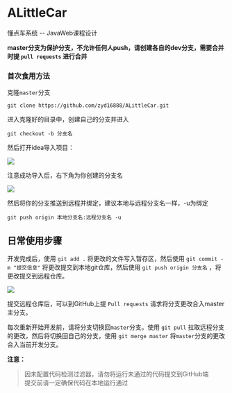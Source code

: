 # ALittleCar
懂点车系统 -- JavaWeb课程设计


**master分支为保护分支，不允许任何人push，请创建各自的dev分支，需要合并时提 `pull requests` 进行合并**

### 首次食用方法

克隆`master`分支

```
git clone https://github.com/zyd16888/ALittleCar.git
```

进入克隆好的目录中，创建自己的分支并进入

```
git checkout -b 分支名
```

然后打开idea导入项目：

![](https://data.singlelovely.cn/images/20190613145228.png)

注意成功导入后，右下角为你创建的分支名

![](https://data.singlelovely.cn/images/20190613145259.png)

然后将你的分支推送到远程并绑定，建议本地与远程分支名一样，-u为绑定

```
git push origin 本地分支名:远程分支名 -u
```

## 日常使用步骤

开发完成后，使用 `git add .` 将更改的文件写入暂存区，然后使用 `git commit -m "提交信息"` 将更改提交到本地git仓库，然后使用 `git push origin 分支名` ，将更改提交到远程仓库。

![](https://data.singlelovely.cn/images/20190613152533.png)

提交远程仓库后，可以到GitHub上提 `Pull requests` 请求将分支更改合入master主分支。

每次重新开始开发前，请将分支切换回`master`分支。使用 `git pull` 拉取远程分支的更改，然后将切换回自己的分支，使用 `git merge master` 将`master`分支的更改合入当前开发分支。


**注意：**

>因未配置代码检测过滤器，请勿将运行未通过的代码提交到GitHub端<br>
>提交前请一定确保代码在本地运行通过